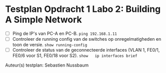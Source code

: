 # Testplan Opdracht 1 Labo 2: Building A Simple Network

- [ ] Ping de IP's van PC-A en PC-B. `ping 192.168.1.11`
- [ ] Controleer de running config van de switches op onregelmatigheden en toon de versie. `show running-config`
- [ ] Controleer de status van de geconnecteerde interfaces (VLAN 1, FE0/1, FE0/6 voor S1, FE0/18 voor S2). `show   ip interfaces brief`

Auteur(s) testplan: Sebastien Nussbaum
